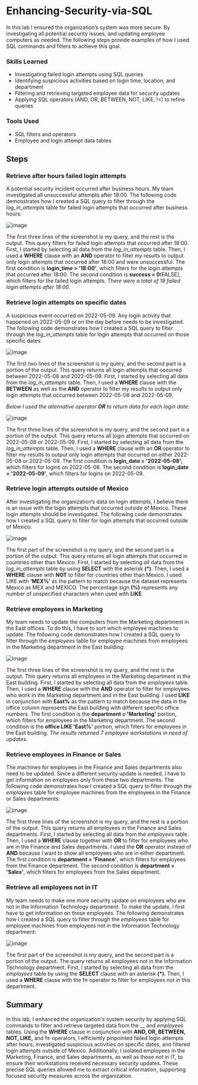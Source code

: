 # Enhancing-Security-via-SQL

In this lab I ensured the organization’s system was more secure. By investigating all potential security issues, and updating employee computers as needed. The following steps provide examples of how I used SQL commands and filters to achieve this goal.

### Skills Learned

- Investigating failed login attempts using SQL queries
- Identifying suspicious activities based on login time, location, and department
- Filtering and retrieving targeted employee data for security updates
- Applying SQL operators (AND, OR, BETWEEN, NOT, LIKE, !=) to refine queries

### Tools Used

- SQL filters and operators
- Employee and login attempt data tables

## Steps

### Retrieve after hours failed login attempts

A potential security incident occurred after business hours. My team investigated all unsuccessful attempts after 18:00. The following code demonstrates how I created a SQL query to filter through the _log_in_attempts_ table for failed login attempts that occurred after business hours:

![image](https://github.com/user-attachments/assets/84170574-94d5-4c0a-b87c-16059e87de86)

The first three lines of the screenshot is my query, and the rest is the output. This query filters for failed login attempts that occurred after 18:00. First, I started by selecting all data from the _log_in_attempts_ table. Then, I used a **WHERE** clause with an **AND** operator to filter my results to output only login attempts that occurred after 18:00 and were unsuccessful. The first condition is **login_time > '18:00'**, which filters for the login attempts that occurred after 18:00. The second condition is **success = 0**(FALSE), which filters for the failed login attempts. _There were a total of 19 failed login attempts after 18:00._

### Retrieve login attempts on specific dates

A suspicious event occurred on 2022-05-09. Any login activity that happened on 2022-05-09 or on the day before needs to be investigated.
The following code demonstrates how I created a SQL query to filter through the _log_in_attempts_ table for login attempts that occurred on those specific dates:

![image](https://github.com/user-attachments/assets/cc55cce7-6de2-414f-b0f4-53c5bf8ad8ea)

The first two lines of the screenshot is my query, and the second part is a portion of the output. This query returns all login attempts that occurred between 2022-05-08 and 2022-05-09. First, I started by selecting all data from the _log_in_attempts_ table. Then, I used a **WHERE** clause with the **BETWEEN** as well as the **AND** operator to filter my results to output only login attempts that occurred between 2022-05-08 and 2022-05-09. 

_Below I used the alternative operator **OR** to return data for each login date:_

![image](https://github.com/user-attachments/assets/febb2cb3-deab-48e0-bae6-0c4de2e540fc)

The first three lines of the screenshot is my query, and the second part is a portion of the output. This query returns all login attempts that occurred on 2022-05-08 or 2022-05-09. First, I started by selecting all data from the _log_in_attempts_ table. Then, I used a **WHERE** clause with an **OR** operator to filter my results to output only login attempts that occurred on either 2022-05-08 or 2022-05-09. The first condition is **login_date = '2022-05-08'**, which filters for logins on 2022-05-08. The second condition is **login_date = '2022-05-09'**, which filters for logins on 2022-05-09.

### Retrieve login attempts outside of Mexico

After investigating the organization’s data on login attempts, I believe there is an issue with the login attempts that occurred outside of Mexico. These login attempts should be investigated. The following code demonstrates how I created a SQL query to filter for login attempts that occurred outside of Mexico:

![image](https://github.com/user-attachments/assets/40b53603-151b-417b-9189-2f45add3e49f)

The first part of the screenshot is my query, and the second part is a portion of the output.
This query returns all login attempts that occurred in countries other than Mexico. First, I started by selecting _all_ data from the _log_in_attempts_ table by using **SELECT** with the asterisk **(*)**. Then, I used a **WHERE** clause with **NOT** to filter for countries other than Mexico. I used LIKE with **‘MEX%’** as the pattern to match because the dataset represents Mexico as MEX and MEXICO. The percentage sign **(%)** represents any number of unspecified characters when used with **LIKE**.

### Retrieve employees in Marketing

My team needs to update the computers from the Marketing department in the East offices. To do this, I have to sort which employee machines to update. The following code demonstrates how I created a SQL query to filter through the _employees_ table for employee machines from employees in the Marketing department in the East building:

![image](https://github.com/user-attachments/assets/74ccd13f-b357-4fef-a6c7-67ec0777ad7e)

The first three lines of the screenshot is my query, and the rest is the output. This query returns all employees in the Marketing department in the East building. First, I started by selecting all data from the _employees_ table. Then, I used a **WHERE** clause with the **AND** operator to filter for employees who work in the Marketing department and in the East building. I used **LIKE** in conjunction with **East%** as the pattern to match because the data in the office column represents the East building with different specific office numbers. The first condition is the **department = 'Marketing'** portion, which filters for employees in the Marketing department. The second condition is the **office LIKE 'East%'** portion, which filters for employees in the East building. _The results returned 7 employee workstations in need of updates._

### Retrieve employees in Finance or Sales

The machines for employees in the Finance and Sales departments also need to be updated. Since a different security update is needed, I have to get information on employees only from these two departments. The following code demonstrates how I created a SQL query to filter through the _employees_ table for employee machines from the employees in the Finance or Sales departments:

![image](https://github.com/user-attachments/assets/e27fbc75-2643-4e23-b5ae-c272384b8fcb)

The first three lines of the screenshot is my query, and the rest is a portion of the output. This query returns all employees in the Finance and Sales departments. First, I started by selecting all data from the _employees_ table. Then, I used a **WHERE** clause together with **OR** to filter for employees who are in the Finance and Sales departments. I used the **OR** operator instead of **AND** because I want to show all employees who are in either department. The first condition is **department = 'Finance'**, which filters for employees from the Finance department. The second condition is **department = 'Sales'**, which filters for employees from the Sales department. 

### Retrieve all employees not in IT

My team needs to make one more security update on employees who are not in the Information Technology department. To make the update, I first have to get information on these employees. The following demonstrates how I created a SQL query to filter through the _employees_ table for employee machines from employees not in the Information Technology department:

![image](https://github.com/user-attachments/assets/e41cde8e-8d3e-4224-a0e1-0fc179b9faad)

The first part of the screenshot is my query, and the second part is a portion of the output. The query returns all employees not in the Information Technology department. First, I started by selecting all data from the _employees_ table by using the **SELECT** clause with an asterisk **(*)**. Then, I used a **WHERE** clause with the **!=** operator to filter for employees not in this department. 

## Summary

In this lab, I enhanced the organization's system security by applying SQL commands to filter and retrieve targeted data from the __ and _employees_ tables. Using the **WHERE** clause in conjunction with **AND, OR, BETWEEN, NOT, LIKE,** and **!=** operators, I efficiently pinpointed failed login attempts after hours, investigated suspicious activities on specific dates, and filtered login attempts outside of Mexico. Additionally, I isolated employees in the Marketing, Finance, and Sales departments, as well as those not in IT, to ensure their workstations received necessary security updates. These precise SQL queries allowed me to extract critical information, supporting focused security measures across the organization.





















